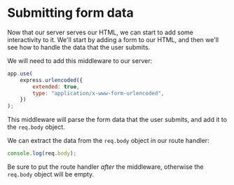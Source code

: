 # Submitting form data

Now that our server serves our HTML, we can start to add some interactivity to it. We'll start by adding a form to our HTML, and then we'll see how to handle the data that the user submits.

We will need to add this middleware to our server:

```js
app.use(
    express.urlencoded({
        extended: true,
        type: "application/x-www-form-urlencoded",
    })
);
```

This middleware will parse the form data that the user submits, and add it to the `req.body` object.

We can extract the data from the `req.body` object in our route handler:

```js
console.log(req.body);
```

Be sure to put the route handler _after_ the middleware, otherwise the `req.body` object will be empty.
